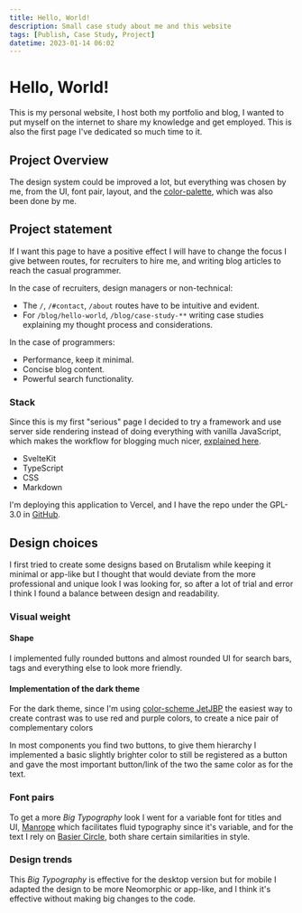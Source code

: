 ```yaml
---
title: Hello, World!
description: Small case study about me and this website
tags: [Publish, Case Study, Project]
datetime: 2023-01-14 06:02
---
```


# Hello, World!

This is my personal website, I host both my portfolio and blog, I wanted to put
myself on the internet to share my knowledge and get employed. This is also the
first page I've dedicated so much time to it.

## Project Overview

The design system could be improved a lot, but everything was chosen by me, from the
UI, font pair, layout, and the [color-palette], which was also been done by me.

## Project statement

If I want this page to have a positive effect I will have to change the focus I
give between routes, for recruiters to hire me, and writing
blog articles to reach the casual programmer.

In the case of recruiters, design managers or non-technical:

- The `/`, `/#contact`, `/about` routes have to be intuitive and evident.
- For `/blog/hello-world`, `/blog/case-study-**` writing case studies explaining
  my thought process and considerations.

In the case of programmers:

- Performance, keep it minimal.
- Concise blog content.
- Powerful search functionality.

### Stack

Since this is my first "serious" page I decided to try a framework and use
server side rendering instead of doing everything with vanilla JavaScript, which
makes the workflow for blogging much nicer,
[explained here](./how-to-build-a-blog-in-sveltekit).

- SvelteKit
- TypeScript
- CSS
- Markdown

I'm deploying this application to Vercel, and I have the repo under the GPL-3.0
in [GitHub](https://github.com/santigo-zero/portfolio-and-blog).

## Design choices

I first tried to create some designs based on Brutalism while keeping it minimal
or app-like but I thought that would deviate from the more professional and unique
look I was looking for, so after a lot of trial and error I think I found
a balance between design and readability.

### Visual weight

#### Shape

I implemented fully rounded buttons and almost rounded UI for search bars, tags
and everything else to look more friendly.

#### Implementation of the dark theme

For the dark theme, since I'm using [color-scheme JetJBP](https://github.com/santigo-zero/jetjbp)
the easiest way to create contrast was to use red and purple colors, to create a
nice pair of complementary colors

In most components you find two buttons, to give them hierarchy I implemented a
basic slightly brighter color to still be registered as a button and gave the most
important button/link of the two the same color as for the text.

### Font pairs

To get a more <em>Big Typography</em> look I went for a variable font for titles
and UI, [Manrope](https://www.gent.media/manrope) which facilitates fluid typography
since it's variable, and for the text I rely on
[Basier Circle](https://www.atipofoundry.com/fonts/basier), both share certain
similarities in style.

### Design trends

This <em>Big Typography</em> is effective for the desktop version but for mobile
I adapted the design to be more Neomorphic or app-like, and I think it's
effective without making big changes to the code.

[color-palette]: https://github.com/santigo-zero/JetJBP "Santiago's color-palette"
